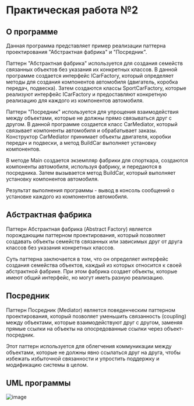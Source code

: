 # Практическая работа №2

## О программе
Данная программа представляет пример реализации паттерна проектирования "Абстрактная фабрика" и "Посредник". 

Паттерн "Абстрактная фабрика" используется для создания семейств связанных объектов без указания их конкретных классов. В данной программе создается интерфейс ICarFactory, который определяет методы для создания компонентов автомобиля (двигатель, коробка передач, подвеска). Затем создаются классы SportCarFactory, которые реализуют интерфейс ICarFactory и предоставляют конкретную реализацию для каждого из компонентов автомобиля.

Паттерн "Посредник" используется для упрощения взаимодействия между объектами, которые не должны прямо связываться друг с другом. В данной программе создается класс CarMediator, который связывает компоненты автомобиля и обрабатывает заказы. Конструктор CarMediator принимает объекты двигателя, коробки передач и подвески, а метод BuildCar выполняет установку компонентов.

В методе Main создается экземпляр фабрики для спорткара, создаются компоненты автомобиля, используя фабрику, и передаются в посредника. Затем вызывается метод BuildCar, который выполняет установку компонентов автомобиля.

Результат выполнения программы - вывод в консоль сообщений о установке каждого из компонентов автомобиля.

## Абстрактная фабрика
Паттерн Абстрактная фабрика (Abstract Factory) является порождающим паттерном проектирования, который позволяет создавать объекты семейств связанных или зависимых друг от друга классов без указания конкретных классов.

Суть паттерна заключается в том, что он определяет интерфейс создания семейства объектов, каждый из которых относится к своей абстрактной фабрике. При этом фабрика создает объекты, которые имеют общий интерфейс, но могут иметь разную реализацию.

## Посредник
Паттерн Посредник (Mediator) является поведенческим паттерном проектирования, который позволяет уменьшить связанность (coupling) между объектами, которые взаимодействуют друг с другом, заменяя прямые ссылки на объекты на опосредованные ссылки через объект-посредник.

Этот паттерн используется для облегчения коммуникации между объектами, которые не должны явно ссылаться друг на друга, чтобы избежать избыточной связанности и упростить поддержку и модификацию системы в целом.

## UML программы
![image](https://user-images.githubusercontent.com/60268613/236627677-5c6a934a-ffa9-4a53-abd6-d96dcfed54ec.png)

